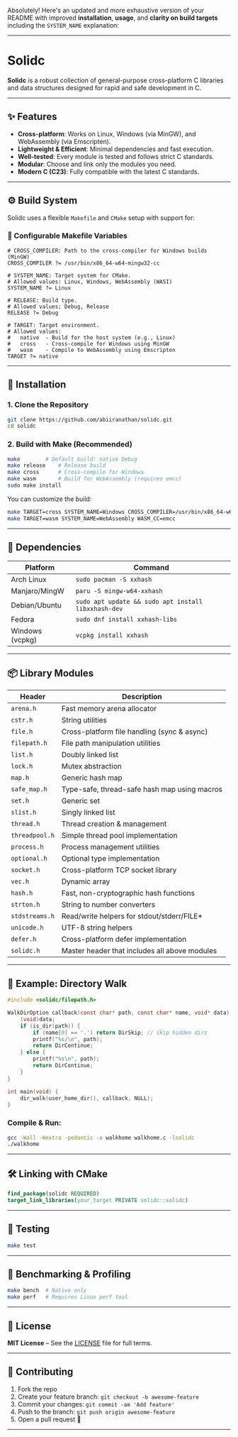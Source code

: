 Absolutely! Here's an updated and more exhaustive version of your README with improved **installation**, **usage**, and **clarity on build targets** including the `SYSTEM_NAME` explanation:

---

# **Solidc**

**Solidc** is a robust collection of general-purpose cross-platform C libraries and data structures designed for rapid and safe development in C.

---

## ✨ Features

- **Cross-platform**: Works on Linux, Windows (via MinGW), and WebAssembly (via Emscripten).
- **Lightweight & Efficient**: Minimal dependencies and fast execution.
- **Well-tested**: Every module is tested and follows strict C standards.
- **Modular**: Choose and link only the modules you need.
- **Modern C (C23)**: Fully compatible with the latest C standards.

---

## ⚙️ Build System

Solidc uses a flexible `Makefile` and `CMake` setup with support for:

### 🔧 Configurable Makefile Variables

```make
# CROSS_COMPILER: Path to the cross-compiler for Windows builds (MinGW)
CROSS_COMPILER ?= /usr/bin/x86_64-w64-mingw32-cc

# SYSTEM_NAME: Target system for CMake.
# Allowed values: Linux, Windows, WebAssembly (WASI)
SYSTEM_NAME ?= Linux

# RELEASE: Build type.
# Allowed values: Debug, Release
RELEASE ?= Debug

# TARGET: Target environment.
# Allowed values:
#   native  - Build for the host system (e.g., Linux)
#   cross   - Cross-compile for Windows using MinGW
#   wasm    - Compile to WebAssembly using Emscripten
TARGET ?= native
```

---

## 🔨 Installation

### 1. Clone the Repository

```bash
git clone https://github.com/abiiranathan/solidc.git
cd solidc
```

### 2. Build with Make (Recommended)

```bash
make        # Default build: native Debug
make release    # Release build
make cross      # Cross-compile for Windows
make wasm       # Build for WebAssembly (requires emcc)
sudo make install
```

You can customize the build:

```bash
make TARGET=cross SYSTEM_NAME=Windows CROSS_COMPILER=/usr/bin/x86_64-w64-mingw32-cc
make TARGET=wasm SYSTEM_NAME=WebAssembly WASM_CC=emcc
```

---

## 🧱 Dependencies

| Platform        | Command                                             |
| --------------- | --------------------------------------------------- |
| Arch Linux      | `sudo pacman -S xxhash`                             |
| Manjaro/MingW   | `paru -S mingw-w64-xxhash`                          |
| Debian/Ubuntu   | `sudo apt update && sudo apt install libxxhash-dev` |
| Fedora          | `sudo dnf install xxhash-libs`                      |
| Windows (vcpkg) | `vcpkg install xxhash`                              |

---

## 📦 Library Modules

| Header         | Description                                   |
| -------------- | --------------------------------------------- |
| `arena.h`      | Fast memory arena allocator                   |
| `cstr.h`       | String utilities                              |
| `file.h`       | Cross-platform file handling (sync & async)   |
| `filepath.h`   | File path manipulation utilities              |
| `list.h`       | Doubly linked list                            |
| `lock.h`       | Mutex abstraction                             |
| `map.h`        | Generic hash map                              |
| `safe_map.h`   | Type-safe, thread-safe hash map using macros  |
| `set.h`        | Generic set                                   |
| `slist.h`      | Singly linked list                            |
| `thread.h`     | Thread creation & management                  |
| `threadpool.h` | Simple thread pool implementation             |
| `process.h`    | Process management utilities                  |
| `optional.h`   | Optional type implementation                  |
| `socket.h`     | Cross-platform TCP socket library             |
| `vec.h`        | Dynamic array                                 |
| `hash.h`       | Fast, non-cryptographic hash functions        |
| `strton.h`     | String to number converters                   |
| `stdstreams.h` | Read/write helpers for stdout/stderr/FILE\*   |
| `unicode.h`    | UTF-8 string helpers                          |
| `defer.h`      | Cross-platform defer implementation           |
| `solidc.h`     | Master header that includes all above modules |

---

## 🧪 Example: Directory Walk

```c
#include <solidc/filepath.h>

WalkDirOption callback(const char* path, const char* name, void* data) {
    (void)data;
    if (is_dir(path)) {
        if (name[0] == '.') return DirSkip; // skip hidden dirs
        printf("%s/\n", path);
        return DirContinue;
    } else {
        printf("%s\n", path);
        return DirContinue;
    }
}

int main(void) {
    dir_walk(user_home_dir(), callback, NULL);
}
```

### Compile & Run:

```bash
gcc -Wall -Wextra -pedantic -o walkhome walkhome.c -lsolidc
./walkhome
```

---

## 🛠️ Linking with CMake

```cmake
find_package(solidc REQUIRED)
target_link_libraries(your_target PRIVATE solidc::solidc)
```

---

## 🧪 Testing

```bash
make test
```

---

## 🧪 Benchmarking & Profiling

```bash
make bench  # Native only
make perf   # Requires Linux perf tool
```

---

## 📝 License

**MIT License** – See the [LICENSE](LICENSE) file for full terms.

---

## 🤝 Contributing

1. Fork the repo
2. Create your feature branch: `git checkout -b awesome-feature`
3. Commit your changes: `git commit -am 'Add feature'`
4. Push to the branch: `git push origin awesome-feature`
5. Open a pull request 🚀

---

